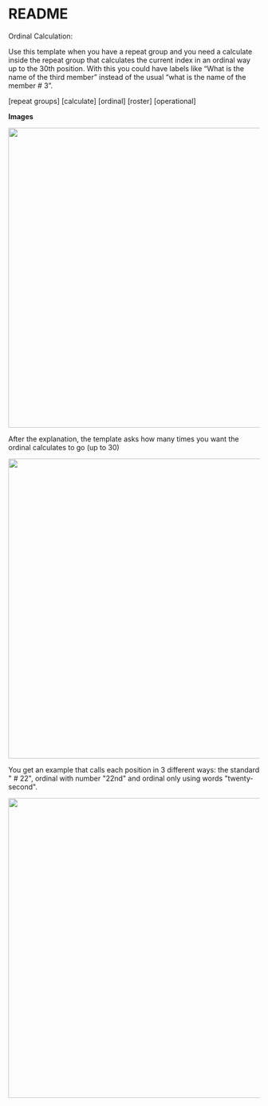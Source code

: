 # README

Ordinal Calculation:

Use this template when you have a repeat group and you need a calculate inside the repeat group that calculates the current index in an ordinal way up to the 30th position. With this you could have labels like “What is the name of the third member” instead of the usual “what is the name of the member # 3”.

[repeat groups] [calculate] [ordinal] [roster] [operational]



**Images**

<img src="https://github.com/PovertyAction/SurveyCTO-Templates/blob/master/Random%20Module%20Order/1-ordinal_calculation.png" width="600" />

After the explanation, the template asks how many times you want the ordinal calculates to go (up to 30)

<img src="https://github.com/PovertyAction/SurveyCTO-Templates/blob/master/Random%20Module%20Order/2-ordinal_calculation.png" width="600" />

You get an example that calls each position in 3 different ways: the standard " # 22", ordinal with number "22nd" and ordinal only using words "twenty-second". 

<img src="https://github.com/PovertyAction/SurveyCTO-Templates/blob/master/Random%20Module%20Order/3-ordinal_calculation.png" width="600" />
